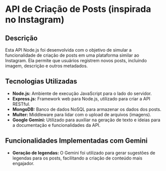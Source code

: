 # API de Criação de Posts (inspirada no Instagram)

## Descrição
Esta API Node.js foi desenvolvida com o objetivo de simular a funcionalidade de criação de posts em uma plataforma similar ao Instagram. Ela permite que usuários registrem novos posts, incluindo imagem, descrição e outros metadados.

## Tecnologias Utilizadas
* **Node.js:** Ambiente de execução JavaScript para o lado do servidor.
* **Express.js:** Framework web para Node.js, utilizado para criar a API RESTful.
* **MongoDB:** Banco de dados NoSQL para armazenar os dados dos posts.
* **Multer:** Middleware para lidar com o upload de arquivos (imagens).
* **Google Gemini:** Utilizado para auxiliar na geração de texto e ideias para a documentação e funcionalidades da API.

## Funcionalidades Implementadas com Gemini
* **Geração de legendas:** O Gemini foi utilizado para gerar sugestões de legendas para os posts, facilitando a criação de conteúdo mais engajador.
